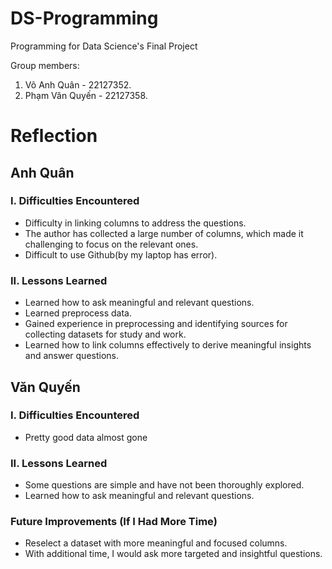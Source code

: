 # DS-Programming
Programming for Data Science's Final Project

Group members:
1. Võ Anh Quân - 22127352.
2. Phạm Văn Quyến - 22127358.

# Reflection 
## Anh Quân

### I. Difficulties Encountered
- Difficulty in linking columns to address the questions.
- The author has collected a large number of columns, which made it challenging to focus on the relevant ones.
- Difficult to use Github(by my laptop has error).

### II. Lessons Learned
- Learned how to ask meaningful and relevant questions.
- Learned preprocess data.
- Gained experience in preprocessing and identifying sources for collecting datasets for study and work.
- Learned how to link columns effectively to derive meaningful insights and answer questions.

## Văn Quyến
### I. Difficulties Encountered
- Pretty good data almost gone

### II. Lessons Learned
- Some questions are simple and have not been thoroughly explored.
- Learned how to ask meaningful and relevant questions.

### Future Improvements (If I Had More Time)
- Reselect a dataset with more meaningful and focused columns.
- With additional time, I would ask more targeted and insightful questions.

